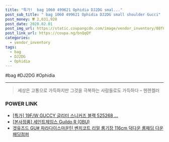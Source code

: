 ```yaml
--- 
title: "특가!  bag 1060 499621 Ophidia DJ2DG smal..." 
post_sub_title: " bag 1060 499621 Ophidia DJ2DG small shoulder Gucci" 
post_money: ₩ 2,031,920 
post_date: 2020.02.01 
post_img_url: https://static.coupangcdn.com/image/vendor_inventory/08f8/024b53362bfbb2d51b88793e83bbb08da20410ccb592c67056a00e85f420.jpg 
post_link_url: https://coupa.ng/bnQqQY 
categories: 
  - vendor_inventory 
tags: 
  - bag 
  - DJ2DG 
  - Ophidia 
--- 
```

  #bag #DJ2DG #Ophidia 
<hr> 

> 세상은 고통으로 가득하지만 그것을 극복하는 사람들로도 가득하다 – 헨렌켈러 


### POWER LINK

* <a href="https://blog.naver.com/an0733/221791755484" target="_blank">[특가] 19F/W GUCCY 글리터 스니커즈 블랙 525268 ...</a>
* <a href="https://blog.naver.com/santokki14/221784677188" target="_blank">[본사정품] 세인트제임스 Guildo R (0BU)</a>
* <a href="https://blog.naver.com/fasyy4321/221786885859" target="_blank">겟유즈드 GU# 파라다이스마운틴 벤치코트 리얼 롱기장 116cm 덕다운 롱패딩 다운패딩점퍼</a>
